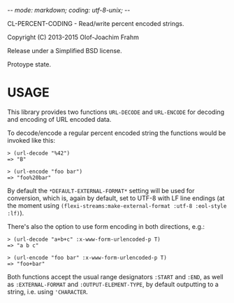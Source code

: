 -*- mode: markdown; coding: utf-8-unix; -*-

CL-PERCENT-CODING - Read/write percent encoded strings.

Copyright (C) 2013-2015 Olof-Joachim Frahm

Release under a Simplified BSD license.

Protoype state.

# USAGE

This library provides two functions `URL-DECODE` and `URL-ENCODE` for
decoding and encoding of URL encoded data.

To decode/encode a regular percent encoded string the functions would be
invoked like this:

    > (url-decode "%42")
    => "B"

    > (url-encode "foo bar")
    => "foo%20bar"

By default the `*DEFAULT-EXTERNAL-FORMAT*` setting will be used for
conversion, which is, again by default, set to UTF-8 with LF line
endings (at the moment using
`(flexi-streams:make-external-format :utf-8 :eol-style :lf)`).

There's also the option to use form encoding in both directions, e.g.:

    > (url-decode "a+b+c" :x-www-form-urlencoded-p T)
    => "a b c"

    > (url-encode "foo bar" :x-www-form-urlencoded-p T)
    => "foo+bar"

Both functions accept the usual range designators `:START` and `:END`,
as well as `:EXTERNAL-FORMAT` and `:OUTPUT-ELEMENT-TYPE`, by default
outputting to a string, i.e. using `'CHARACTER`.
